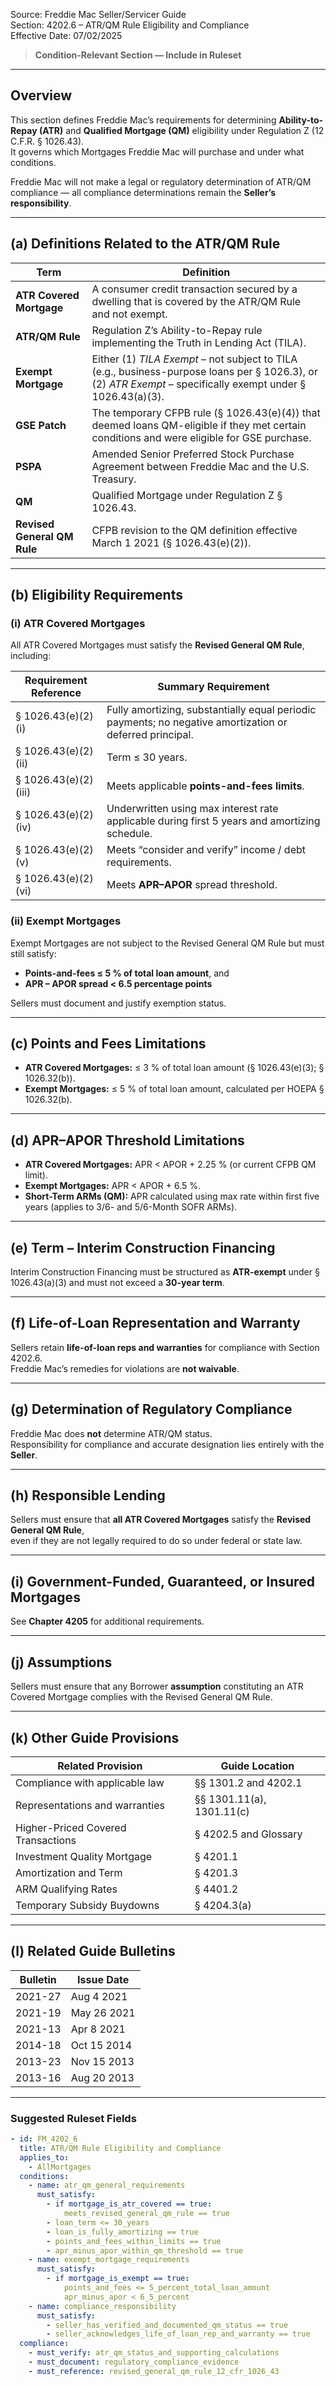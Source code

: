 Source: Freddie Mac Seller/Servicer Guide  
Section: 4202.6 – ATR/QM Rule Eligibility and Compliance  
Effective Date: 07/02/2025  

> **Condition-Relevant Section — Include in Ruleset**

---

## Overview
This section defines Freddie Mac’s requirements for determining **Ability-to-Repay (ATR)** and **Qualified Mortgage (QM)** eligibility under Regulation Z (12 C.F.R. § 1026.43).  
It governs which Mortgages Freddie Mac will purchase and under what conditions.

Freddie Mac will not make a legal or regulatory determination of ATR/QM compliance — all compliance determinations remain the **Seller’s responsibility**.

---

## (a) Definitions Related to the ATR/QM Rule

| Term | Definition |
|------|-------------|
| **ATR Covered Mortgage** | A consumer credit transaction secured by a dwelling that is covered by the ATR/QM Rule and not exempt. |
| **ATR/QM Rule** | Regulation Z’s Ability-to-Repay rule implementing the Truth in Lending Act (TILA). |
| **Exempt Mortgage** | Either (1) *TILA Exempt* – not subject to TILA (e.g., business-purpose loans per § 1026.3), or (2) *ATR Exempt* – specifically exempt under § 1026.43(a)(3). |
| **GSE Patch** | The temporary CFPB rule (§ 1026.43(e)(4)) that deemed loans QM-eligible if they met certain conditions and were eligible for GSE purchase. |
| **PSPA** | Amended Senior Preferred Stock Purchase Agreement between Freddie Mac and the U.S. Treasury. |
| **QM** | Qualified Mortgage under Regulation Z § 1026.43. |
| **Revised General QM Rule** | CFPB revision to the QM definition effective March 1 2021 (§ 1026.43(e)(2)). |

---

## (b) Eligibility Requirements

### (i) ATR Covered Mortgages
All ATR Covered Mortgages must satisfy the **Revised General QM Rule**, including:

| Requirement Reference | Summary Requirement |
|-----------------------|---------------------|
| § 1026.43(e)(2)(i) | Fully amortizing, substantially equal periodic payments; no negative amortization or deferred principal. |
| § 1026.43(e)(2)(ii) | Term ≤ 30 years. |
| § 1026.43(e)(2)(iii) | Meets applicable **points-and-fees limits**. |
| § 1026.43(e)(2)(iv) | Underwritten using max interest rate applicable during first 5 years and amortizing schedule. |
| § 1026.43(e)(2)(v) | Meets “consider and verify” income / debt requirements. |
| § 1026.43(e)(2)(vi) | Meets **APR–APOR** spread threshold. |

### (ii) Exempt Mortgages
Exempt Mortgages are not subject to the Revised General QM Rule but must still satisfy:  
- **Points-and-fees ≤ 5 % of total loan amount**, and  
- **APR – APOR spread < 6.5 percentage points**  

Sellers must document and justify exemption status.

---

## (c) Points and Fees Limitations
- **ATR Covered Mortgages:** ≤ 3 % of total loan amount (§ 1026.43(e)(3); § 1026.32(b)).  
- **Exempt Mortgages:** ≤ 5 % of total loan amount, calculated per HOEPA § 1026.32(b).

---

## (d) APR–APOR Threshold Limitations
- **ATR Covered Mortgages:** APR < APOR + 2.25 % (or current CFPB QM limit).  
- **Exempt Mortgages:** APR < APOR + 6.5 %.  
- **Short-Term ARMs (QM):** APR calculated using max rate within first five years (applies to 3/6- and 5/6-Month SOFR ARMs).

---

## (e) Term – Interim Construction Financing
Interim Construction Financing must be structured as **ATR-exempt** under § 1026.43(a)(3) and must not exceed a **30-year term**.

---

## (f) Life-of-Loan Representation and Warranty
Sellers retain **life-of-loan reps and warranties** for compliance with Section 4202.6.  
Freddie Mac’s remedies for violations are **not waivable**.

---

## (g) Determination of Regulatory Compliance
Freddie Mac does **not** determine ATR/QM status.  
Responsibility for compliance and accurate designation lies entirely with the **Seller**.

---

## (h) Responsible Lending
Sellers must ensure that **all ATR Covered Mortgages** satisfy the **Revised General QM Rule**,  
even if they are not legally required to do so under federal or state law.

---

## (i) Government-Funded, Guaranteed, or Insured Mortgages
See **Chapter 4205** for additional requirements.

---

## (j) Assumptions
Sellers must ensure that any Borrower **assumption** constituting an ATR Covered Mortgage complies with the Revised General QM Rule.

---

## (k) Other Guide Provisions

| Related Provision | Guide Location |
|-------------------|----------------|
| Compliance with applicable law | §§ 1301.2 and 4202.1 |
| Representations and warranties | §§ 1301.11(a), 1301.11(c) |
| Higher-Priced Covered Transactions | § 4202.5 and Glossary |
| Investment Quality Mortgage | § 4201.1 |
| Amortization and Term | § 4201.3 |
| ARM Qualifying Rates | § 4401.2 |
| Temporary Subsidy Buydowns | § 4204.3(a) |

---

## (l) Related Guide Bulletins

| Bulletin | Issue Date |
|-----------|-------------|
| 2021-27 | Aug 4 2021 |
| 2021-19 | May 26 2021 |
| 2021-13 | Apr 8 2021 |
| 2014-18 | Oct 15 2014 |
| 2013-23 | Nov 15 2013 |
| 2013-16 | Aug 20 2013 |

---

### Suggested Ruleset Fields

```yaml
- id: FM_4202_6
  title: ATR/QM Rule Eligibility and Compliance
  applies_to:
    - AllMortgages
  conditions:
    - name: atr_qm_general_requirements
      must_satisfy:
        - if mortgage_is_atr_covered == true:
            meets_revised_general_qm_rule == true
        - loan_term <= 30_years
        - loan_is_fully_amortizing == true
        - points_and_fees_within_limits == true
        - apr_minus_apor_within_qm_threshold == true
    - name: exempt_mortgage_requirements
      must_satisfy:
        - if mortgage_is_exempt == true:
            points_and_fees <= 5_percent_total_loan_amount
            apr_minus_apor < 6_5_percent
    - name: compliance_responsibility
      must_satisfy:
        - seller_has_verified_and_documented_qm_status == true
        - seller_acknowledges_life_of_loan_rep_and_warranty == true
  compliance:
    - must_verify: atr_qm_status_and_supporting_calculations
    - must_document: regulatory_compliance_evidence
    - must_reference: revised_general_qm_rule_12_cfr_1026_43
